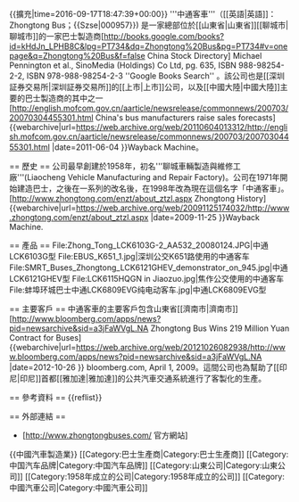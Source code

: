 {{擴充|time=2016-09-17T18:47:39+00:00}}
'''中通客車'''（[[英語|英語]]：Zhongtong Bus；{{Szse|000957}}) 是一家總部位於[[山東省|山東省]][[聊城市|聊城市]]的一家巴士製造商<ref>[http://books.google.com/books?id=kHdJn_LPHB8C&lpg=PT734&dq=Zhongtong%20Bus&pg=PT734#v=onepage&q=Zhongtong%20Bus&f=false China Stock Directory] Michael Pennington et al., SinoMedia (Holdings) Co Ltd, pg. 635, ISBN 988-98254-2-2, ISBN 978-988-98254-2-3
''Google Books Search''</ref> 。該公司也是[[深圳証券交易所|深圳証券交易所]]的[[上市|上市]]公司，以及[[中國大陸|中國大陸]]主要的巴士製造商的其中之一<ref>[http://english.mofcom.gov.cn/aarticle/newsrelease/commonnews/200703/20070304455301.html China's bus manufacturers raise sales forecasts]  {{webarchive|url=https://web.archive.org/web/20110604013312/http://english.mofcom.gov.cn/aarticle/newsrelease/commonnews/200703/20070304455301.html |date=2011-06-04 }}Wayback Machine</ref>。

== 歷史 ==
公司最早創建於1958年，初名'''聊城車輛製造與維修工廠'''(Liaocheng Vehicle Manufacturing and Repair Factory)。公司在1971年開始建造巴士，之後在一系列的改名後，在1998年改為現在這個名字「中通客車」。<ref name="hist">[http://www.zhongtong.com/enzt/about_ztzl.aspx Zhongtong History]  {{webarchive|url=https://web.archive.org/web/20091125174032/http://www.zhongtong.com/enzt/about_ztzl.aspx |date=2009-11-25 }}Wayback Machine<span>.</span> </ref>

== 產品 ==
<gallery>
File:Zhong_Tong_LCK6103G-2_AA532_20080124.JPG|中通LCK6103G型
File:EBUS_K651_1.jpg|深圳公交K651路使用的中通客车
File:SMRT_Buses_Zhongtong_LCK6121GHEV_demonstrator_on_945.jpg|中通LCK6121GHEV型
File:LCK6115HQGN in Jiaozuo.jpg|焦作公交使用的中通客车
File:蚌埠环城巴士中通LCK6809EVG纯电动客车.jpg|中通LCK6809EVG型
</gallery>

== 主要客戶 ==
中通客車的主要客戶包含山東省[[濟南市|濟南市]]<ref>[http://www.bloomberg.com/apps/news?pid=newsarchive&sid=a3jFaWVgL.NA Zhongtong Bus Wins 219 Million Yuan Contract for Buses] {{webarchive|url=https://web.archive.org/web/20121026082938/http://www.bloomberg.com/apps/news?pid=newsarchive&sid=a3jFaWVgL.NA |date=2012-10-26 }} bloomberg.com, April 1, 2009</ref>。這間公司也為幫助了[[印尼|印尼]]首都[[雅加達|雅加達]]的公共汽車交通系統進行了客製化的生產。

== 參考資料 ==
{{reflist}}

== 外部連結 ==
* [http://www.zhongtongbuses.com/ 官方網站]

{{中國汽車製造業}}
[[Category:巴士生產商|Category:巴士生產商]]
[[Category:中国汽车品牌|Category:中国汽车品牌]]
[[Category:山東公司|Category:山東公司]]
[[Category:1958年成立的公司|Category:1958年成立的公司]]
[[Category:中國汽車公司|Category:中國汽車公司]]